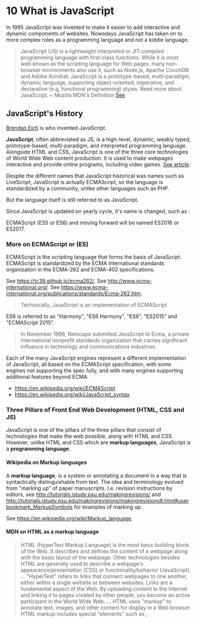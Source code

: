 
# 10 What is JavaScript

In 1995 JavaScript was invented to make it easier to add interactive and dynamic components of websites. Nowadays JavaScript has taken on to more complex roles as a programming language and not a kiddie language.

>JavaScript (JS) is a lightweight interpreted or JIT-compiled programming language with first-class functions. While it is most well-known as the scripting language for Web pages, many non-browser environments also use it, such as Node.js, Apache CouchDB and Adobe Acrobat. JavaScript is a prototype-based, multi-paradigm, dynamic language, supporting object-oriented, imperative, and declarative (e.g. functional programming) styles. Read more about JavaScript. ~ Mozilla MDN's Definition [See](https://developer.mozilla.org/en-US/docs/Web/JavaScript)

## JavaScript's History

[Brendan Eich](https://en.wikipedia.org/wiki/Brendan_Eich) is who invented JavaScript.

**JavaScript**, often abbreviated as JS, is a high-level, dynamic, weakly typed, prototype-based, multi-paradigm, and interpreted programming language. Alongside HTML and CSS, JavaScript is one of the three core technologies of World Wide Web content production. It is used to make webpages interactive and provide online programs, including video games. [See article](https://en.wikipedia.org/wiki/JavaScript).

Despite the different names that JavaScript historical was names such as LiveScript, JavaScript is actually ECMAScript, so the language is standardized by a community, unlike other languages such as PHP.

But the language itself is still referred to as JavaScript.

Since JavaScript is updated on yearly cycle, it's name is changed, such as :

ECMAScript (ES5 or ES6) and moving forward will be named ES2016 or ES2017.

### More on ECMAScript or (ES)

ECMAScript is the scripting language that forms the basis of JavaScript. ECMAScript is standardized by the ECMA International standards organization in the ECMA-262 and ECMA-402 specifications.

See <https://tc39.github.io/ecma262/>.
See <http://www.ecma-international.org/>.
See <https://www.ecma-international.org/publications/standards/Ecma-262.htm>.

> Techinically, JavaScript is an implementation of ECMAScript

ES6 is referred to as "Harmony", "ES6 Harmony", "ES6", "ES2015" and "ECMAScript 2015".

> In November 1996, Netscape submitted JavaScript to Ecma, a private international nonprofit standards organization that carries significant influence in technology and communications industries.

Each of the many JavaScript engines represent a different implementation of JavaScript, all based on the ECMAScript specification, with some engines not supporting the spec fully, and with many engines supporting additional features beyond ECMA.

- <https://en.wikipedia.org/wiki/ECMAScript>
- <https://en.wikipedia.org/wiki/JavaScript_syntax>


### Three Pillars of Front End Web Development (HTML, CSS and JS)

JavaScript is one of the pillars of the three pillars that consist of technologies that make the web possible, along with HTML and CSS. However, unlike HTML and CSS which are **markup languages**, JavaScript is a **programming language**.

#### Wikipedia on Markup languages

A **markup language**, is a system or annotating a document in a way that is syntactically distinguishable from text. The idea and terminology evolved from "marking up" of paper manuscripts. I.e. revision instructions by editors, see <http://tutorials.istudy.psu.edu/makingrevisions/> and <http://tutorials.istudy.psu.edu/makingrevisions/makingrevisions6.html#userbookmark_MarkupSymbols> for examples of marking up.

See <https://en.wikipedia.org/wiki/Markup_language>.

#### MDN on HTML as a markup language

> HTML (HyperText Markup Language) is the most basic building block of the Web. It describes and defines the content of a webpage along with the basic layout of the webpage. Other technologies besides HTML are generally used to describe a webpage's appearance/presentation (CSS) or functionality/behavior (JavaScript).
> …
> "HyperText" refers to links that connect webpages to one another, either within a single website or between websites. Links are a fundamental aspect of the Web. By uploading content to the Internet and linking it to pages created by other people, you become an active participant in the World Wide Web.
> …
> HTML uses "markup" to annotate text, images, and other content for display in a Web browser. HTML markup includes special "elements" such as <head>, <title>, <body>, <header>, <footer>, <article>, <section>, <p>, <div>, <span>, <img>, and many others.
> …
> Obtained from <https://developer.mozilla.org/en-US/docs/Web/HTML>.


#### Lastly, Markdown - a markup language (used for these notes and documentation and not apart of the three languages of front-end web development)

>Markdown is a lightweight markup language with plain text formatting syntax. It is designed so that it can be converted to HTML and many other formats using a tool by the same name. Markdown is often used to format readme files, for writing messages in online discussion forums, and to create rich text using a plain text editor. As the initial description of Markdown contained ambiguities and unanswered questions, many implementations and extensions of Markdown appeared over the years to answer these issues.

See <https://en.wikipedia.org/wiki/Markdown>.


![Image of a C program](../images/C_Hello_World_Program.png)

#### Programming language and JavaScript

A **programming languages**, unlike a markup languages, are used to communicate instructions to a machine.

> A programming language is a formal language that specifies a set of instructions that can be used to produce various kinds of output. *Programming languages generally consist of instructions for a computer*. Programming languages can be used to create programs that implement specific algorithms.

See <https://en.wikipedia.org/wiki/Programming_language>.


## The JavaScript Console

**Pro-tip** Use the Keyboard Shortcut Reference found [here](https://developers.google.com/web/tools/chrome-devtools/shortcuts) for Chrome Dev Tools.

On a Mac, use `cmd + option + J` to open the JavaScript console in Google Chrome Dev Tools.

Some advocate, such as Nick Morgan to use the console to test out JavaScript code snippets within the console. To access DevTools on an empty page, to play around with type `about:blank` in the location bar within the browser.


### Using snippets feature in Google Chrome for running JS scripts from any page

See <https://developers.google.com/web/tools/chrome-devtools/snippets>.


## `console.log` and JavaScript

The **console** is a text-only tool for programmers to help them diagnose their work. Also used for debugging and learning.

Developer tools are often used as a **sandbox**, a place to try out code without any long term consequences.

`console.log` is typically used when debugging JavaScript code.

If writing code snippets in their entirety within the Developer Tools JavaScript console, be sure to use `shift + enter` to add a newline instead of running the code which happens when you simple press only `enter` or `return`.

```javascript

document.body.addEventListener('click', function () {
     var myParent = document.getElementById("Banner"); 
     var myImage = document.createElement("img");
     myImage.src = 'https://thecatapi.com/api/images/get?format=src&type=gif';
     myParent.appendChild(myImage);
     myImage.style.marginLeft = "160px";
});

```

### Cooler `console.log` utilities

Obtained from [wesbos's JavaScript30 course](https://javascript30.com/), the following are alternatives or enhancements to using `console.log`.

```js


console.log();
console.warn();
console.error();
console.info();

console.assert();

// viewing dom elements
console.dir(elem);

// grouping together

console.group(identifier)
console.groupCollapsed(identifier)
console.log(…);
console.groundEnd(identifier)

// counting
console.count('a');
console.count('b');
console.count('c');

// timing
console.time('fetch');
fetch('https://api.github.com/users/tyler-vs')
  .then(data => data.json())
  .then(data => {
    console.timeEnd('fetch');
    console.log(data);
  });

console.table();

```

### Better development debugging workflow with breakpoints

Rather than using `console.log` when debugging code, take a step into using Chrome DevTools to debug in the browser. See <https://developers.google.com/web/tools/chrome-devtools/javascript/breakpoints> to see how to use breakpoint and <https://developers.google.com/web/tools/chrome-devtools/javascript/> for a tutorial on the whole debugging in the browser process.


## Developer tools in different browsers

Just use [Google Chrome DevTools](https://developers.google.com/web/tools/chrome-devtools/), preferably in the [Chrome Canary Browser](https://www.google.com/chrome/browser/canary.html) which has the latest DevTool features. 

IF privacy is a concern then maybe better to use Firefox, 


## Lesson Summary

- Every browser has built-in JavaScript engines. Chrome's is called V8.
- JavaScript console and common uses.

--- 

### further readings

- <https://developer.mozilla.org/en-US/docs/Web/JavaScript>
- <https://developer.mozilla.org/en-US/docs/Web/JavaScript/About_JavaScript>
- <https://developer.mozilla.org/en-US/docs/Web/JavaScript/Guide>
- <https://developer.mozilla.org/en-US/docs/Learn/JavaScript>
- <https://developer.mozilla.org/en-US/docs/Web/JavaScript/Reference>
- [Chrome DevTool's keyboard shortcuts](https://developers.google.com/web/tools/chrome-devtools/shortcuts)
- <https://medium.freecodecamp.org/whats-the-difference-between-javascript-and-ecmascript-cba48c73a2b5>
